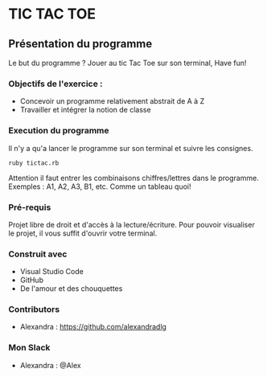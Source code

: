 # TIC TAC TOE

## Présentation du programme

Le but du programme ? Jouer au tic Tac Toe sur son terminal, Have fun!

### Objectifs de l'exercice :

- Concevoir un programme relativement abstrait de A à Z
- Travailler et intégrer la notion de classe

### Execution du programme

Il n'y a qu'a lancer le programme sur son terminal et suivre les consignes.

`` ruby tictac.rb ``

Attention il faut entrer les combinaisons chiffres/lettres dans le programme. 
Exemples : A1, A2, A3, B1, etc. Comme un tableau quoi!


### Pré-requis

Projet libre de droit et d'accès à la lecture/écriture. 
Pour pouvoir visualiser le projet, il vous suffit d'ouvrir votre terminal.


### Construit avec

* Visual Studio Code
* GitHub
* De l'amour et des chouquettes


### Contributors

* Alexandra : https://github.com/alexandradlg

### Mon Slack

* Alexandra : @Alex


